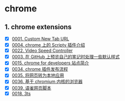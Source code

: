# chrome


## 1. chrome extensions

- [x] [0001. Custom New Tab URL](https://tnotesjs.github.io/TNotes.chrome/notes/0001.%20Custom%20New%20Tab%20URL/README)
- [x] [0004. chrome 上的 Scripty 插件介绍](https://tnotesjs.github.io/TNotes.chrome/notes/0004.%20chrome%20%E4%B8%8A%E7%9A%84%20Scripty%20%E6%8F%92%E4%BB%B6%E4%BB%8B%E7%BB%8D/README)
- [x] [0022. Video Speed Controller](https://tnotesjs.github.io/TNotes.chrome/notes/0022.%20Video%20Speed%20Controller/README)
- [x] [0003. 在 GitHub 上预览自己的笔记时处理一些默认样式](https://tnotesjs.github.io/TNotes.chrome/notes/0003.%20%E5%9C%A8%20GitHub%20%E4%B8%8A%E9%A2%84%E8%A7%88%E8%87%AA%E5%B7%B1%E7%9A%84%E7%AC%94%E8%AE%B0%E6%97%B6%E5%A4%84%E7%90%86%E4%B8%80%E4%BA%9B%E9%BB%98%E8%AE%A4%E6%A0%B7%E5%BC%8F/README)
- [x] [0015. chrome for developers 站点简介](https://tnotesjs.github.io/TNotes.chrome/notes/0015.%20chrome%20for%20developers%20%E7%AB%99%E7%82%B9%E7%AE%80%E4%BB%8B/README)
- [x] [0034. chrome 插件发布流程](https://tnotesjs.github.io/TNotes.chrome/notes/0034.%20chrome%20%E6%8F%92%E4%BB%B6%E5%8F%91%E5%B8%83%E6%B5%81%E7%A8%8B/README)
- [x] [0035. 将网页转为本地应用](https://tnotesjs.github.io/TNotes.chrome/notes/0035.%20%E5%B0%86%E7%BD%91%E9%A1%B5%E8%BD%AC%E4%B8%BA%E6%9C%AC%E5%9C%B0%E5%BA%94%E7%94%A8/README)
- [x] [0036. 基于 chromium 内核的浏览器](https://tnotesjs.github.io/TNotes.chrome/notes/0036.%20%E5%9F%BA%E4%BA%8E%20chromium%20%E5%86%85%E6%A0%B8%E7%9A%84%E6%B5%8F%E8%A7%88%E5%99%A8/README)
- [x] [0039. 语雀网页脚本](https://tnotesjs.github.io/TNotes.chrome/notes/0039.%20%E8%AF%AD%E9%9B%80%E7%BD%91%E9%A1%B5%E8%84%9A%E6%9C%AC/README)
- [x] [0018. 3ts](https://tnotesjs.github.io/TNotes.chrome/notes/0018.%203ts/README)
